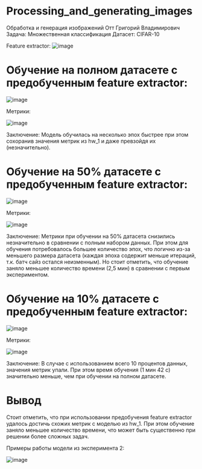 # Processing_and_generating_images

Обработка и генерация изображений
Отт Григорий Владимирович
Задача: Множественная классификация
Датасет: CIFAR-10

Feature extractor:
![image](https://github.com/grigoriiott/Processing_and_generating_images/assets/92350053/28d070a5-1320-486b-8567-e0321408f3f9)

# Обучение на полном датасете с предобученным feature extractor:

![image](https://github.com/grigoriiott/Processing_and_generating_images/assets/92350053/87a7463e-2ab8-493f-9f59-4a59609dd0bb)

Метрики:

![image](https://github.com/grigoriiott/Processing_and_generating_images/assets/92350053/2701fa02-a24d-403f-b2e7-c10c52cd4737)

Заключение: Модель обучилась на несколько эпох быстрее при этом сохоранив значения метрик из hw_1 и даже превзойдя их (незначительно).

# Обучение на 50% датасете с предобученным feature extractor: 

![image](https://github.com/grigoriiott/Processing_and_generating_images/assets/92350053/5301e6a1-9ffe-42e6-bc23-9e3bd450ac29)

Метрики:

![image](https://github.com/grigoriiott/Processing_and_generating_images/assets/92350053/b9fe8415-8615-4b79-983d-d134291ab967)

Заключение: Метрики при обучении на 50% датасета снизились незначительно в сравнении с полным набором данных. При этом для обучения потребовалось большее количество эпох, что логично из-за меньшего размера датасета (каждая эпоха содержит меньше итераций, т.к. батч сайз остался неизменным). Но стоит отметить, что обучение заняло меньшее количество времени (2,5 мин) в сравнении с первым экспериментом.

# Обучение на 10% датасете с предобученным feature extractor: 

![image](https://github.com/grigoriiott/Processing_and_generating_images/assets/92350053/63054a82-2ede-481b-8d0d-444458bc8447)

Метрики:

![image](https://github.com/grigoriiott/Processing_and_generating_images/assets/92350053/31d8c111-1c06-4dd9-a0fa-df686db34dcb)

Заключение: В случае с использованием всего 10 процентов данных, значения метрик упали. При этом время обучения (1 мин 42 с) значительно меньше, чем при обучении на полном датасете.

# Вывод
Стоит отметить, что при использовании предобучения feature extractor удалось достичь схожих метрик с моделью из hw_1. При этом обучение заняло меньшее количество времени, что может быть существенно при решении более сложных задач.

Примеры работы модели из эксперимента 2:

![image](https://github.com/grigoriiott/Processing_and_generating_images/assets/92350053/d6bcaba3-226b-49c8-89c9-32ca5154ba93)
